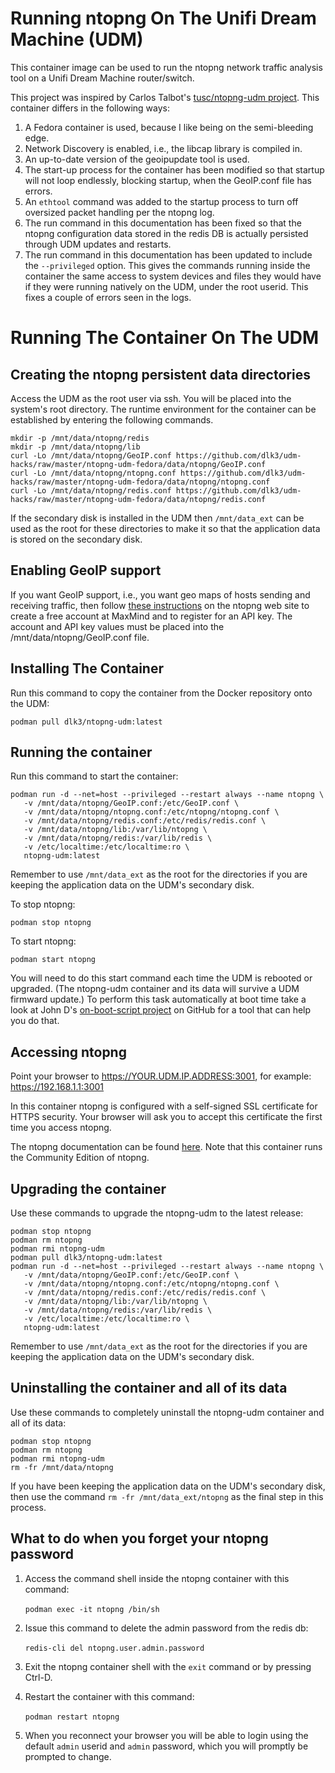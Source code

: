 # Running ntopng On The Unifi Dream Machine (UDM)

This container image can be used to run the ntopng network traffic analysis tool on a Unifi Dream Machine router/switch.  

This project was inspired by Carlos Talbot's  [tusc/ntopng-udm project](https://github.com/tusc/ntopng-udm).  This container differs in the following ways:

1. A Fedora container is used, because I like being on the semi-bleeding edge.
2. Network Discovery is enabled, i.e., the libcap library is compiled in.
3. An up-to-date version of the geoipupdate tool is used.
4. The start-up process for the container has been modified so that startup will not loop endlessly, blocking startup, when the GeoIP.conf file has errors.
5. An `ethtool` command was added to the startup process to turn off oversized packet handling per the ntopng log.
6. The run command in this documentation has been fixed so that the ntopng configuration data stored in the redis DB is actually persisted through UDM updates and restarts.
7. The run command in this documentation has been updated to include the `--privileged` option.  This gives the commands running inside the container the same access to system devices and files they would have if they were running natively on the UDM, under the root userid.  This fixes a couple of errors seen in the logs.

# Running The Container On The UDM

## Creating the ntopng persistent data directories

Access the UDM as the root user via ssh.  You will be placed into the system's root directory.  The runtime environment for the container can be established by entering the following commands.
```
mkdir -p /mnt/data/ntopng/redis
mkdir -p /mnt/data/ntopng/lib
curl -Lo /mnt/data/ntopng/GeoIP.conf https://github.com/dlk3/udm-hacks/raw/master/ntopng-udm-fedora/data/ntopng/GeoIP.conf
curl -Lo /mnt/data/ntopng/ntopng.conf https://github.com/dlk3/udm-hacks/raw/master/ntopng-udm-fedora/data/ntopng/ntopng.conf
curl -Lo /mnt/data/ntopng/redis.conf https://github.com/dlk3/udm-hacks/raw/master/ntopng-udm-fedora/data/ntopng/redis.conf
```
If the secondary disk is installed in the UDM then `/mnt/data_ext` can be used as the root for these directories to make it so that the application data is stored on the secondary disk.

## Enabling GeoIP support

If you want GeoIP support, i.e., you want geo maps of hosts sending and receiving traffic, then follow [these instructions](https://github.com/ntop/ntopng/blob/dev/doc/README.geolocation.md) on the ntopng web site to create a free account at MaxMind and to register for an API key.  The account and API key values must be placed into the /mnt/data/ntopng/GeoIP.conf file.

## Installing The Container

Run this command to copy the container from the Docker repository onto the UDM:

`podman pull dlk3/ntopng-udm:latest`
 
## Running the container

Run this command to start the container:
```
podman run -d --net=host --privileged --restart always --name ntopng \
   -v /mnt/data/ntopng/GeoIP.conf:/etc/GeoIP.conf \
   -v /mnt/data/ntopng/ntopng.conf:/etc/ntopng/ntopng.conf \
   -v /mnt/data/ntopng/redis.conf:/etc/redis/redis.conf \
   -v /mnt/data/ntopng/lib:/var/lib/ntopng \
   -v /mnt/data/ntopng/redis:/var/lib/redis \
   -v /etc/localtime:/etc/localtime:ro \
   ntopng-udm:latest
```
Remember to use `/mnt/data_ext` as the root for the directories if you are keeping the application data on the UDM's secondary disk.

To stop ntopng:

`podman stop ntopng`

To start ntopng:

`podman start ntopng`

You will need to do this start command each time the UDM is rebooted or upgraded.  (The ntopng-udm container and its data will survive a UDM firmward update.)  To perform this task automatically at boot time take a look at John D's [on-boot-script project](https://github.com/boostchicken/udm-utilities/tree/master/on-boot-script) on GitHub for a tool that can help you do that.

## Accessing ntopng

Point your browser to https://YOUR.UDM.IP.ADDRESS:3001, for example: https://192.168.1.1:3001

In this container ntopng is configured with a self-signed SSL certificate for HTTPS security.  Your browser will ask you to accept this certificate the first time you access ntopng.

The ntopng documentation can be found [here](https://www.ntop.org/guides/ntopng/).  Note that this container runs the Community Edition of ntopng.


## Upgrading the container

Use these commands to upgrade the ntopng-udm to the latest release:
```
podman stop ntopng
podman rm ntopng
podman rmi ntopng-udm
podman pull dlk3/ntopng-udm:latest
podman run -d --net=host --privileged --restart always --name ntopng \
   -v /mnt/data/ntopng/GeoIP.conf:/etc/GeoIP.conf \
   -v /mnt/data/ntopng/ntopng.conf:/etc/ntopng/ntopng.conf \
   -v /mnt/data/ntopng/redis.conf:/etc/redis/redis.conf \
   -v /mnt/data/ntopng/lib:/var/lib/ntopng \
   -v /mnt/data/ntopng/redis:/var/lib/redis \
   -v /etc/localtime:/etc/localtime:ro \
   ntopng-udm:latest
```
Remember to use `/mnt/data_ext` as the root for the directories if you are keeping the application data on the UDM's secondary disk.

## Uninstalling the container and all of its data

Use these commands to completely uninstall the ntopng-udm container and all of its data:
```
podman stop ntopng
podman rm ntopng
podman rmi ntopng-udm
rm -fr /mnt/data/ntopng
```
If you have been keeping the application data on the UDM's secondary disk, then use the command `rm -fr /mnt/data_ext/ntopng` as the final step in this process.

## What to do when you forget your ntopng password

1. Access the command shell inside the ntopng container with this command:<br /><br />`podman exec -it ntopng /bin/sh`

2. Issue this command to delete the admin password from the redis db:<br /><br />`redis-cli del ntopng.user.admin.password`  

3. Exit the ntopng container shell with the `exit` command or by pressing Ctrl-D.

4. Restart the container with this command:<br /><br />`podman restart ntopng`  

5. When you reconnect your browser you will be able to login using the default `admin` userid and `admin` password, which you will promptly be prompted to change.
